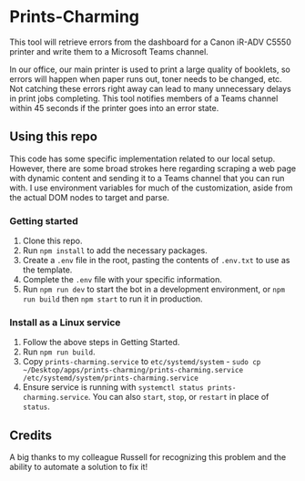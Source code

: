 # Prints-Charming

This tool will retrieve errors from the dashboard for a Canon iR-ADV C5550 printer and write them to a Microsoft Teams channel.

In our office, our main printer is used to print a large quality of booklets, so errors will happen when paper runs out, toner needs to be changed, etc. Not catching these errors right away can lead to many unnecessary delays in print jobs completing. This tool notifies members of a Teams channel within 45 seconds if the printer goes into an error state.

## Using this repo

This code has some specific implementation related to our local setup. However, there are some broad strokes here regarding scraping a web page with dynamic content and sending it to a Teams channel that you can run with. I use environment variables for much of the customization, aside from the actual DOM nodes to target and parse.

### Getting started

1. Clone this repo.
2. Run `npm install` to add the necessary packages.
3. Create a `.env` file in the root, pasting the contents of `.env.txt` to use as the template.
4. Complete the `.env` file with your specific information.
5. Run `npm run dev` to start the bot in a development environment, or `npm run build` then `npm start` to run it in production.

### Install as a Linux service

1. Follow the above steps in Getting Started.
2. Run `npm run build`.
3. Copy `prints-charming.service` to `etc/systemd/system` - `sudo cp ~/Desktop/apps/prints-charming/prints-charming.service /etc/systemd/system/prints-charming.service`
4. Ensure service is running with `systemctl status prints-charming.service`. You can also `start`, `stop`, or `restart` in place of `status`.

## Credits

A big thanks to my colleague Russell for recognizing this problem and the ability to automate a solution to fix it!
